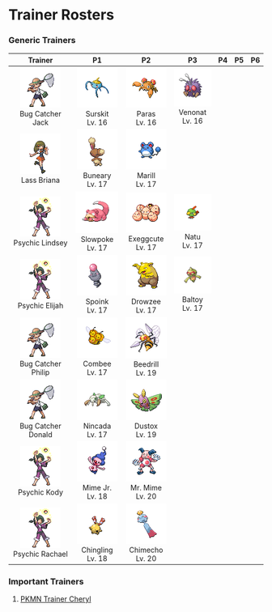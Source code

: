 # Trainer Rosters

### Generic Trainers

| Trainer | P1 | P2 | P3 | P4 | P5 | P6 |
|:-------:|:--:|:--:|:--:|:--:|:--:|:--:|
| ![Bug Catcher Jack](../../assets/trainers/bug_catcher.png "Bug Catcher Jack")<br>Bug Catcher Jack | ![Surskit](../../assets/sprites/surskit/front.gif "Surskit")<br>Surskit<br>Lv. 16 | ![Paras](../../assets/sprites/paras/front.gif "Paras")<br>Paras<br>Lv. 16 | ![Venonat](../../assets/sprites/venonat/front.gif "Venonat")<br>Venonat<br>Lv. 16 |
| ![Lass Briana](../../assets/trainers/lass.png "Lass Briana")<br>Lass Briana | ![Buneary](../../assets/sprites/buneary/front.gif "Buneary")<br>Buneary<br>Lv. 17 | ![Marill](../../assets/sprites/marill/front.gif "Marill")<br>Marill<br>Lv. 17 |
| ![Psychic Lindsey](../../assets/trainers/psychic.png "Psychic Lindsey")<br>Psychic Lindsey | ![Slowpoke](../../assets/sprites/slowpoke/front.gif "Slowpoke")<br>Slowpoke<br>Lv. 17 | ![Exeggcute](../../assets/sprites/exeggcute/front.gif "Exeggcute")<br>Exeggcute<br>Lv. 17 | ![Natu](../../assets/sprites/natu/front.gif "Natu")<br>Natu<br>Lv. 17 |
| ![Psychic Elijah](../../assets/trainers/psychic.png "Psychic Elijah")<br>Psychic Elijah | ![Spoink](../../assets/sprites/spoink/front.gif "Spoink")<br>Spoink<br>Lv. 17 | ![Drowzee](../../assets/sprites/drowzee/front.gif "Drowzee")<br>Drowzee<br>Lv. 17 | ![Baltoy](../../assets/sprites/baltoy/front.gif "Baltoy")<br>Baltoy<br>Lv. 17 |
| ![Bug Catcher Philip](../../assets/trainers/bug_catcher.png "Bug Catcher Philip")<br>Bug Catcher Philip | ![Combee](../../assets/sprites/combee/front.gif "Combee")<br>Combee<br>Lv. 17 | ![Beedrill](../../assets/sprites/beedrill/front.gif "Beedrill")<br>Beedrill<br>Lv. 19 |
| ![Bug Catcher Donald](../../assets/trainers/bug_catcher.png "Bug Catcher Donald")<br>Bug Catcher Donald | ![Nincada](../../assets/sprites/nincada/front.gif "Nincada")<br>Nincada<br>Lv. 17 | ![Dustox](../../assets/sprites/dustox/front.gif "Dustox")<br>Dustox<br>Lv. 19 |
| ![Psychic Kody](../../assets/trainers/psychic.png "Psychic Kody")<br>Psychic Kody | ![Mime Jr.](../../assets/sprites/mime-jr/front.gif "Mime Jr.")<br>Mime Jr.<br>Lv. 18 | ![Mr. Mime](../../assets/sprites/mr-mime/front.gif "Mr. Mime")<br>Mr. Mime<br>Lv. 20 |
| ![Psychic Rachael](../../assets/trainers/psychic.png "Psychic Rachael")<br>Psychic Rachael | ![Chingling](../../assets/sprites/chingling/front.gif "Chingling")<br>Chingling<br>Lv. 18 | ![Chimecho](../../assets/sprites/chimecho/front.gif "Chimecho")<br>Chimecho<br>Lv. 20 |


### Important Trainers

1. [PKMN Trainer Cheryl](important_trainers.md#pkmn-trainer-cheryl)
